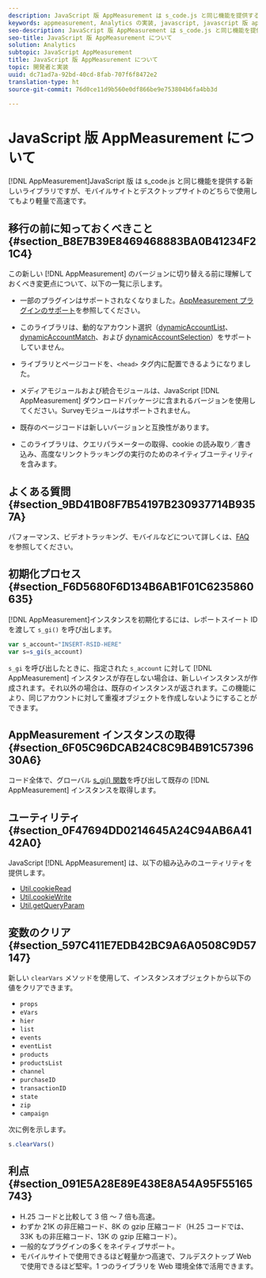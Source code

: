 ```yaml
---
description: JavaScript 版 AppMeasurement は s_code.js と同じ機能を提供する新しいライブラリですが、モバイルサイトとデスクトップサイトのどちらで使用してもより軽量で高速です。
keywords: appmeasurement, Analytics の実装, javascript, javascript 版 appmeasurement, 初期化, appmeasurement インスタンスの取得, 変数のクリア, clearvars, appmeasurement ユーティリティ, appmeasurement インスタンス, appmeasurement のメリット
seo-description: JavaScript 版 AppMeasurement は s_code.js と同じ機能を提供する新しいライブラリですが、モバイルサイトとデスクトップサイトのどちらで使用してもより軽量で高速です。
seo-title: JavaScript 版 AppMeasurement について
solution: Analytics
subtopic: JavaScript AppMeasurement
title: JavaScript 版 AppMeasurement について
topic: 開発者と実装
uuid: dc71ad7a-92bd-40cd-8fab-707f6f8472e2
translation-type: ht
source-git-commit: 76d0ce11d9b560e0df866be9e753804b6fa4bb3d

---
```



# JavaScript 版 AppMeasurement について

[!DNL AppMeasurement]JavaScript 版 は s_code.js と同じ機能を提供する新しいライブラリですが、モバイルサイトとデスクトップサイトのどちらで使用してもより軽量で高速です。

## 移行の前に知っておくべきこと {#section_B8E7B39E8469468883BA0B41234F21C4}

この新しい [!DNL AppMeasurement] のバージョンに切り替える前に理解しておくべき変更点について、以下の一覧に示します。

* 一部のプラグインはサポートされなくなりました。[AppMeasurement プラグインのサポート](../../../implement/js-implementation/c-appmeasurement-js/plugins-support.md#concept_E31A189BC8A547738666EB5E00D2252A)を参照してください。
* このライブラリは、動的なアカウント選択（[dynamicAccountList](/help/implement/js-implementation/c-variables/configuration-variables.md)、[dynamicAccountMatch](/help/implement/js-implementation/c-variables/configuration-variables.md)、および [dynamicAccountSelection](/help/implement/js-implementation/c-variables/configuration-variables.md)）をサポートしていません。

* ライブラリとページコードを、`<head>` タグ内に配置できるようになりました。
* メディアモジュールおよび統合モジュールは、JavaScript [!DNL AppMeasurement] ダウンロードパッケージに含まれるバージョンを使用してください。Surveyモジュールはサポートされません。
* 既存のページコードは新しいバージョンと互換性があります。
* このライブラリは、クエリパラメーターの取得、cookie の読み取り／書き込み、高度なリンクトラッキングの実行のためのネイティブユーティリティを含みます。

## よくある質問 {#section_9BD41B08F7B54197B230937714B9357A}

パフォーマンス、ビデオトラッキング、モバイルなどについて詳しくは、[FAQ](../../../implement/faq.md#concept_9BBC230E01114318BE9C08724F2040D3) を参照してください。

## 初期化プロセス {#section_F6D5680F6D134B6AB1F01C6235860635}

[!DNL AppMeasurement]インスタンスを初期化するには、レポートスイート ID を渡して `s_gi()` を呼び出します。

```js
var s_account="INSERT-RSID-HERE"
var s=s_gi(s_account)
```

`s_gi` を呼び出したときに、指定された `s_account` に対して [!DNL AppMeasurement] インスタンスが存在しない場合は、新しいインスタンスが作成されます。それ以外の場合は、既存のインスタンスが返されます。この機能により、同じアカウントに対して重複オブジェクトを作成しないようにすることができます。

## AppMeasurement インスタンスの取得 {#section_6F05C96DCAB24C8C9B4B91C5739630A6}

コード全体で、グローバル [s_gi() 関数](../../../implement/js-implementation/function-s-gi.md#concept_50EE6629F61A478BB67781408FBA04BD)を呼び出して既存の [!DNL AppMeasurement] インスタンスを取得します。

## ユーティリティ {#section_0F47694DD0214645A24C94AB6A4142A0}

JavaScript [!DNL AppMeasurement] は、以下の組み込みのユーティリティを提供します。

* [Util.cookieRead](../../../implement/js-implementation/util-cookieread.md#concept_33BD774A90504F2C8094DDC16D47440D)
* [Util.cookieWrite](../../../implement/js-implementation/util-cookiewrite.md#concept_9BE4F7D9CDAE4445B9AF3212BC7E61F2)
* [Util.getQueryParam](../../../implement/js-implementation/util-getqueryparam.md#concept_763AD2621BB44A3990204BE72D3C9FA5)

## 変数のクリア {#section_597C411E7EDB42BC9A6A0508C9D57147}

新しい `clearVars` メソッドを使用して、インスタンスオブジェクトから以下の値をクリアできます。

* `props`
* `eVars`
* `hier`
* `list`
* `events`
* `eventList`
* `products`
* `productsList`
* `channel`
* `purchaseID`
* `transactionID`
* `state`
* `zip`
* `campaign`

次に例を示します。

```js
s.clearVars()
```

## 利点{#section_091E5A28E89E438E8A54A95F55165743}

* H.25 コードと比較して 3 倍 ～ 7 倍も高速。
* わずか 21K の非圧縮コード、8K の gzip 圧縮コード（H.25 コードでは、33K もの非圧縮コード、13K の gzip 圧縮コード）。
* 一般的なプラグインの多くをネイティブサポート。
* モバイルサイトで使用できるほど軽量かつ高速で、フルデスクトップ Web で使用できるほど堅牢。1 つのライブラリを Web 環境全体で活用できます。

